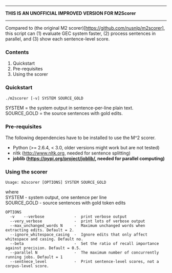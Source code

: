 


**************************************************************************************************
**THIS IS AN UNOFFICIAL IMPROVED VERSION FOR M2Scorer**     
****************************************************************************************************

Compared to (the original M2 scorer)[https://github.com/nusnlp/m2scorer], this script can (1) evaluate GEC system faster, (2) process sentences in parallel, and (3) show each sentence-level score.

### Contents  
1. Quickstart
2. Pre-requisites
3. Using the scorer   

### Quickstart

```
./m2scorer [-v] SYSTEM SOURCE_GOLD
```
SYSTEM = the system output in sentence-per-line plain text.
SOURCE_GOLD = the source sentences with gold edits.

### Pre-requisites
The following dependencies have to be installed to use the M^2 scorer.

* Python (>= 2.6.4, < 3.0, older versions might work but are not tested)
* nltk (http://www.nltk.org, needed for sentence splitting)
* **joblib (https://pypi.org/project/joblib/, needed for parallel computing)**


### Using the scorer
```
Usage: m2scorer [OPTIONS] SYSTEM SOURCE_GOLD
```
where   
 SYSTEM          -   system output, one sentence per line   
 SOURCE_GOLD     -   source sentences with gold token edits   
```
OPTIONS
  -v    --verbose             -  print verbose output
  --very_verbose              -  print lots of verbose output
  --max_unchanged_words N     -  Maximum unchanged words when extracting edits. Default = 2.
  --ignore_whitespace_casing  -  Ignore edits that only affect whitespace and casing. Default no.
  --beta                      -  Set the ratio of recall importance against precision. Default = 0.5.
  --parallel N                -  The maximum number of concurrently running jobs. Default = 1
  --sentnece_level            -  Print sentence-level scores, not a corpus-level score.
```

